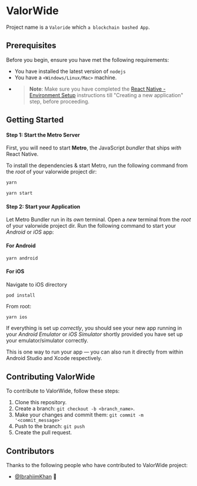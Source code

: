 # ValorWide 

Project name is a `Valoride` which `a blockchain bashed App`.

## Prerequisites

Before you begin, ensure you have met the following requirements:

<!--- These are just example requirements. Add, duplicate or remove as required --->

- You have installed the latest version of `nodejs`
- You have a `<Windows/Linux/Mac>` machine.
- > **Note**: Make sure you have completed the [React Native - Environment Setup](https://reactnative.dev/docs/environment-setup) instructions till "Creating a new application" step, before proceeding.

## Getting Started

#### Step 1: Start the Metro Server

First, you will need to start **Metro**, the JavaScript _bundler_ that ships _with_ React Native.

To install the dependencies & start Metro, run the following command from the _root_ of your valorwide project dir:

```bash
yarn
```

```bash
yarn start
```

#### Step 2: Start your Application

Let Metro Bundler run in its _own_ terminal. Open a _new_ terminal from the _root_ of your valorwide project dir. Run the following command to start your _Android_ or _iOS_ app:

#### For Android

```bash
yarn android
```

#### For iOS

Navigate to iOS directory 

```bash
pod install
```

From root:

```
yarn ios
```

If everything is set up _correctly_, you should see your new app running in your _Android Emulator_ or _iOS Simulator_ shortly provided you have set up your emulator/simulator correctly.

This is one way to run your app — you can also run it directly from within Android Studio and Xcode respectively.

## Contributing ValorWide

<!--- If your README is long or you have some specific process or steps you want contributors to follow, consider creating a separate CONTRIBUTING.md file--->

To contribute to ValorWide, follow these steps:

1. Clone this repository.
2. Create a branch: `git checkout -b <branch_name>`.
3. Make your changes and commit them: `git commit -m '<commit_message>'`
4. Push to the branch: `git push`
5. Create the pull request.

## Contributors

Thanks to the following people who have contributed to ValorWide project:

- [@IbrahiimKhan](https://github.com/IbrahiimKhan) 📖
